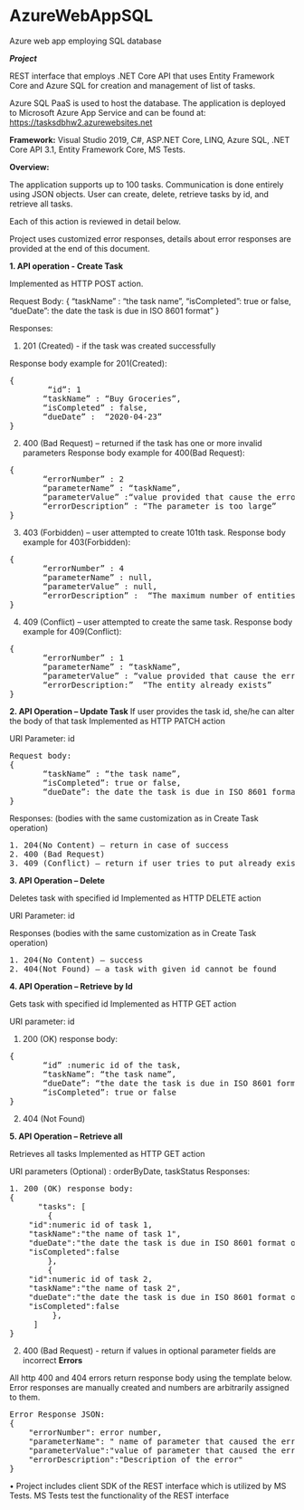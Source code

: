 # AzureWebAppSQL
Azure web app employing SQL database

***Project***

REST interface that employs .NET Core API that uses Entity Framework Core and Azure SQL for creation and management of list of tasks.

Azure SQL PaaS is used to host the database. The application is deployed to Microsoft Azure App Service and can be found at:
https://tasksdbhw2.azurewebsites.net

**Framework:**
Visual Studio 2019, C#, ASP.NET Core, LINQ, Azure SQL, .NET Core API 3.1, Entity Framework Core, MS Tests.

**Overview:**

The application supports up to 100 tasks. Communication is done entirely using JSON objects.
User can create, delete, retrieve tasks by id, and retrieve all tasks.

Each of this action is reviewed in detail below.

Project uses customized error responses, details about error responses are provided at the end of this document.

**1. API operation - Create Task**

Implemented as HTTP POST action.

Request Body:
{ 
       “taskName” : “the task name”,
       “isCompleted”: true or false,
       “dueDate”: the date the task is due in ISO 8601 format”
}

Responses:
1. 201 (Created) - if the task was created successfully 

Response body example for 201(Created):
<pre>
{ 
        “id”: 1
       “taskName” : “Buy Groceries”,
       “isCompleted” : false,
       “dueDate” :  “2020-04-23”
}
</pre>

2. 400 (Bad Request) – returned if the task has one or more invalid parameters
Response body example for 400(Bad Request):

<pre>
{ 
       “errorNumber” : 2
       “parameterName” : “taskName”,
       “parameterValue” :“value provided that cause the error”,
       “errorDescription” : “The parameter is too large”
}
</pre>

3. 403 (Forbidden) – user attempted to create 101th task.
Response body example for 403(Forbidden):
<pre>
{ 
       “errorNumber” : 4
       “parameterName” : null,
       “parameterValue” : null,
       “errorDescription” :  “The maximum number of entities have been created. No further entities can be created at this time”
}
</pre>
4. 409 (Conflict) – user attempted to create the same task.
Response body example for 409(Conflict):
<pre>
{ 
       “errorNumber” : 1
       “parameterName” : “taskName”,
       “parameterValue” : “value provided that cause the error”,
       “errorDescription:”  “The entity already exists”
}
</pre>
**2. API Operation – Update Task**
If user provides the task id, she/he can alter the body of that task
Implemented as HTTP PATCH action

URI Parameter: id
<pre>
Request body:
{ 
       “taskName” : “the task name”,
       “isCompleted”: true or false,
       “dueDate”: the date the task is due in ISO 8601 format”
}
</pre>
Responses:
(bodies with the same customization as in Create Task operation) 

<pre>
1. 204(No Content) – return in case of success
2. 400 (Bad Request) 
3. 409 (Conflict) – return if user tries to put already existing task using different id.
</pre>

**3. API Operation – Delete**

Deletes task with specified id 
Implemented as HTTP DELETE action

URI Parameter: id

Responses
(bodies with the same customization as in Create Task operation) 
<pre>
1. 204(No Content) – success
2. 404(Not Found) – a task with given id cannot be found
</pre>
**4. API Operation – Retrieve by Id**

Gets task with specified id
Implemented as HTTP GET action

URI parameter: id

1. 200 (OK) response body:
<pre>
{
       “id” :numeric id of the task,
       “taskName”: “the task name”,
       “dueDate”: “the date the task is due in ISO 8601 format”
       “isCompleted”: true or false
}
</pre>
2. 404 (Not Found)

**5. API Operation – Retrieve all**

Retrieves all tasks
Implemented as HTTP GET action

URI parameters (Optional) : orderByDate, taskStatus
Responses:
<pre>
1. 200 (OK) response body:
{ 
      "tasks": [
        {
	"id":numeric id of task 1,
	"taskName":"the name of task 1",
	"dueDate":"the date the task is due in ISO 8601 format of task 1",
	"isCompleted":false
        },
        {
	"id":numeric id of task 2,
	"taskName":"the name of task 2",
	"dueDate":"the date the task is due in ISO 8601 format of task 2",
	"isCompleted":false
         },
     ]
}
</pre>
2. 400 (Bad Request) -  return if values in optional parameter fields are incorrect
**Errors**

All http 400 and 404 errors return response body using the template below.
Error responses are manually created and numbers are arbitrarily assigned to them.
<pre>
Error Response JSON:
{
	"errorNumber": error number,
	"parameterName": " name of parameter that caused the error" ,
	"parameterValue":"value of parameter that caused the error",
	"errorDescription":"Description of the error"
}
</pre>


• Project includes client SDK of the REST interface which is utilized by MS Tests. MS Tests test the functionality of the REST interface
